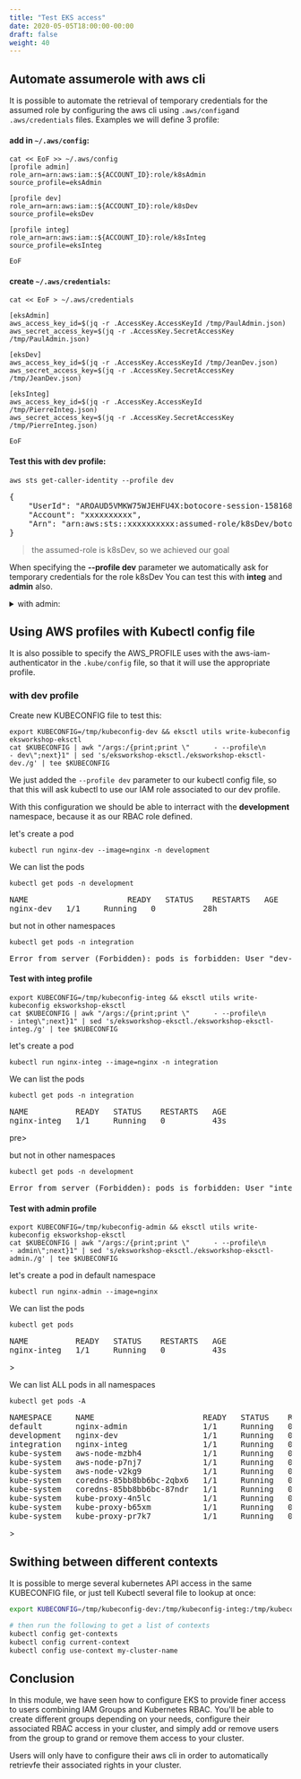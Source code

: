 ```yaml
---
title: "Test EKS access"
date: 2020-05-05T18:00:00-00:00
draft: false
weight: 40
---
```


## Automate assumerole with aws cli

It is possible to automate the retrieval of temporary credentials for the assumed role by configuring the aws cli using `.aws/config`and `.aws/credentials` files.
Examples we will define 3 profile:

#### add in `~/.aws/config`:
```
cat << EoF >> ~/.aws/config
[profile admin]
role_arn=arn:aws:iam::${ACCOUNT_ID}:role/k8sAdmin
source_profile=eksAdmin

[profile dev]
role_arn=arn:aws:iam::${ACCOUNT_ID}:role/k8sDev
source_profile=eksDev

[profile integ]
role_arn=arn:aws:iam::${ACCOUNT_ID}:role/k8sInteg
source_profile=eksInteg

EoF
```

#### create `~/.aws/credentials`:
```
cat << EoF > ~/.aws/credentials

[eksAdmin]
aws_access_key_id=$(jq -r .AccessKey.AccessKeyId /tmp/PaulAdmin.json)
aws_secret_access_key=$(jq -r .AccessKey.SecretAccessKey /tmp/PaulAdmin.json)

[eksDev]
aws_access_key_id=$(jq -r .AccessKey.AccessKeyId /tmp/JeanDev.json)
aws_secret_access_key=$(jq -r .AccessKey.SecretAccessKey /tmp/JeanDev.json)

[eksInteg]
aws_access_key_id=$(jq -r .AccessKey.AccessKeyId /tmp/PierreInteg.json)
aws_secret_access_key=$(jq -r .AccessKey.SecretAccessKey /tmp/PierreInteg.json)

EoF
```


#### Test this with dev profile:

```
aws sts get-caller-identity --profile dev
```

<pre>
{
    "UserId": "AROAUD5VMKW75WJEHFU4X:botocore-session-1581687024",
    "Account": "xxxxxxxxxx",
    "Arn": "arn:aws:sts::xxxxxxxxxx:assumed-role/k8sDev/botocore-session-1581687024"
}
</pre>

> the assumed-role is k8sDev, so we achieved our goal

When specifying the **--profile dev** parameter we automatically ask for temporary credentials for the role k8sDev
You can test this with **integ** and **admin** also.
 
<details>
  <summary>with admin:</summary>
  
```
aws sts get-caller-identity --profile admin
{
    "UserId": "AROAUD5VMKW77KXQAL7ZX:botocore-session-1582022121",
    "Account": "xxxxxxxxxx",
    "Arn": "arn:aws:sts::xxxxxxxxxx:assumed-role/k8sAdmin/botocore-session-1582022121"
}
```

> When specifying the **--profile admin** parameter we automatically ask for temporary credentials for the role k8sAdmin
</details>

## Using AWS profiles with Kubectl config file

It is also possible to specify the AWS_PROFILE uses with the aws-iam-authenticator in the `.kube/config` file, so that it will use the appropriate profile.


### with dev profile 

Create new KUBECONFIG file to test this:

```
export KUBECONFIG=/tmp/kubeconfig-dev && eksctl utils write-kubeconfig eksworkshop-eksctl
cat $KUBECONFIG | awk "/args:/{print;print \"      - --profile\n      - dev\";next}1" | sed 's/eksworkshop-eksctl./eksworkshop-eksctl-dev./g' | tee $KUBECONFIG
```

We just added the `--profile dev` parameter to our kubectl config file, so that this will ask kubectl to use our IAM role associated to our dev profile.

With this configuration we should be able to interract with the **development** namespace, because it as our RBAC role defined.

let's create a pod
```
kubectl run nginx-dev --image=nginx -n development
```

We can list the pods

```
kubectl get pods -n development
```

<pre>
NAME                     READY   STATUS    RESTARTS   AGE
nginx-dev   1/1     Running   0          28h
</pre>

but not in other namespaces

```
kubectl get pods -n integration 
```

<pre>
Error from server (Forbidden): pods is forbidden: User "dev-user" cannot list resource "pods" in API group "" in the namespace "integration"
</pre>

#### Test with integ profile

```
export KUBECONFIG=/tmp/kubeconfig-integ && eksctl utils write-kubeconfig eksworkshop-eksctl
cat $KUBECONFIG | awk "/args:/{print;print \"      - --profile\n      - integ\";next}1" | sed 's/eksworkshop-eksctl./eksworkshop-eksctl-integ./g' | tee $KUBECONFIG
```

let's create a pod
```
kubectl run nginx-integ --image=nginx -n integration
```

We can list the pods

```
kubectl get pods -n integration
```

<pre>
NAME          READY   STATUS    RESTARTS   AGE
nginx-integ   1/1     Running   0          43s
</pre>pre>

but not in other namespaces

```
kubectl get pods -n development 
```

<pre>
Error from server (Forbidden): pods is forbidden: User "integ-user" cannot list resource "pods" in API group "" in the namespace "development"
</pre>


#### Test with admin profile

```
export KUBECONFIG=/tmp/kubeconfig-admin && eksctl utils write-kubeconfig eksworkshop-eksctl
cat $KUBECONFIG | awk "/args:/{print;print \"      - --profile\n      - admin\";next}1" | sed 's/eksworkshop-eksctl./eksworkshop-eksctl-admin./g' | tee $KUBECONFIG
```

let's create a pod in default namespace
```
kubectl run nginx-admin --image=nginx 
```

We can list the pods

```
kubectl get pods 
```

<pre>
NAME          READY   STATUS    RESTARTS   AGE
nginx-integ   1/1     Running   0          43s
</pre>>

We can list ALL pods in all namespaces

```
kubectl get pods -A
```

<pre>
NAMESPACE     NAME                       READY   STATUS    RESTARTS   AGE
default       nginx-admin                1/1     Running   0          15s
development   nginx-dev                  1/1     Running   0          11m
integration   nginx-integ                1/1     Running   0          4m29s
kube-system   aws-node-mzbh4             1/1     Running   0          100m
kube-system   aws-node-p7nj7             1/1     Running   0          100m
kube-system   aws-node-v2kg9             1/1     Running   0          100m
kube-system   coredns-85bb8bb6bc-2qbx6   1/1     Running   0          105m
kube-system   coredns-85bb8bb6bc-87ndr   1/1     Running   0          105m
kube-system   kube-proxy-4n5lc           1/1     Running   0          100m
kube-system   kube-proxy-b65xm           1/1     Running   0          100m
kube-system   kube-proxy-pr7k7           1/1     Running   0          100m
</pre>>


## Swithing between different contexts

It is possible to merge several kubernetes API access in the same KUBECONFIG file, or just tell Kubectl several file to lookup at once:

```bash
export KUBECONFIG=/tmp/kubeconfig-dev:/tmp/kubeconfig-integ:/tmp/kubeconfig-admin

# then run the following to get a list of contexts
kubectl config get-contexts
kubectl config current-context
kubectl config use-context my-cluster-name
```



## Conclusion

In this module, we have seen how to configure EKS to provide finer access to users combining IAM Groups and Kubernetes RBAC.
You'll be able to create different groups depending on your needs, configure their associated RBAC access in your cluster, and simply add or remove users from 
the group to grand or remove them access to your cluster.

Users will only have to configure their aws cli in order to automatically retrievfe their associated rights in your cluster.